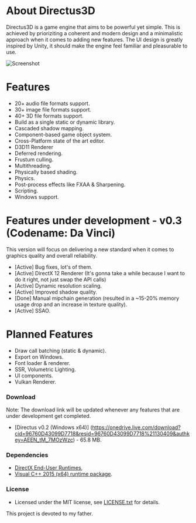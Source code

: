 # About Directus3D
Directus3D is a game engine that aims to be powerful yet simple. This is achieved by prioriziting a coherent and modern design and a minimalistic approach when it comes to adding new features. 
The UI design is greatly inspired by Unity, it should make the engine feel familiar and pleasurable to use.

![Screenshot](https://raw.githubusercontent.com/PanosK92/Directus3D/master/Directus3D/Assets/screenshot-v0.2.jpg)

# Features
- 20+ audio file formats support.
- 30+ image file formats support.
- 40+ 3D file formats support.
- Build as a single static or dynamic library.
- Cascaded shadow mapping.
- Component-based game object system.
- Cross-Platform state of the art editor.
- D3D11 Renderer
- Deferred rendering.
- Frustum culling.
- Multithreading.
- Physically based shading.
- Physics.
- Post-process effects like FXAA & Sharpening.
- Scripting.
- Windows support.

# Features under development - v0.3 (Codename: Da Vinci)
This version will focus on delivering a new standard when it comes to graphics quality and overall reliability.
- [Active] Bug fixes, lot's of them.
- [Active] DirectX 12 Renderer (It's gonna take a while because I want to do it right, not just swap the API calls)
- [Active] Dynamic resolution scaling.
- [Active] Improved shadow quality.
- [Done] Manual mipchain generation (resulted in a ~15-20% memory usage drop and an increase in texture quality).
- [Active] SSAO.

# Planned Features
- Draw call batching (static & dynamic).
- Export on Windows.
- Font loader & renderer.
- SSR, Volumetric Lighting.
- UI components.
- Vulkan Renderer.

### Download
Note: The download link will be updated whenever any features that are under development get completed.
- [Directus v0.2 (Windows x64)] (https://onedrive.live.com/download?cid=96760D43099D7718&resid=96760D43099D7718%21130409&authkey=AEEN_tM_7MOzWzc) - 65.8 MB.

### Dependencies
- [DirectX End-User Runtimes](https://www.microsoft.com/en-us/download/details.aspx?id=8109), 
- [Visual C++ 2015 (x64) runtime package](https://www.microsoft.com/en-us/download/details.aspx?id=48145).

### License
- Licensed under the MIT license, see [LICENSE.txt](https://github.com/PanosK92/Directus3D/blob/master/LICENSE.txt) for details.

This project is devoted to my father.